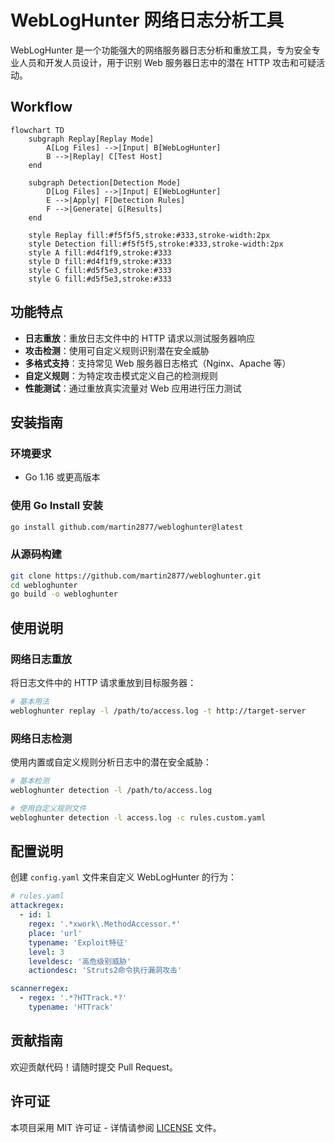 # WebLogHunter 网络日志分析工具

WebLogHunter 是一个功能强大的网络服务器日志分析和重放工具，专为安全专业人员和开发人员设计，用于识别 Web 服务器日志中的潜在 HTTP 攻击和可疑活动。

## Workflow

```mermaid
flowchart TD
    subgraph Replay[Replay Mode]
        A[Log Files] -->|Input| B[WebLogHunter]
        B -->|Replay| C[Test Host]
    end
    
    subgraph Detection[Detection Mode]
        D[Log Files] -->|Input| E[WebLogHunter]
        E -->|Apply| F[Detection Rules]
        F -->|Generate| G[Results]
    end
    
    style Replay fill:#f5f5f5,stroke:#333,stroke-width:2px
    style Detection fill:#f5f5f5,stroke:#333,stroke-width:2px
    style A fill:#d4f1f9,stroke:#333
    style D fill:#d4f1f9,stroke:#333
    style C fill:#d5f5e3,stroke:#333
    style G fill:#d5f5e3,stroke:#333
```

## 功能特点

- **日志重放**：重放日志文件中的 HTTP 请求以测试服务器响应
- **攻击检测**：使用可自定义规则识别潜在安全威胁
- **多格式支持**：支持常见 Web 服务器日志格式（Nginx、Apache 等）
- **自定义规则**：为特定攻击模式定义自己的检测规则
- **性能测试**：通过重放真实流量对 Web 应用进行压力测试

## 安装指南

### 环境要求
- Go 1.16 或更高版本

### 使用 Go Install 安装
```bash
go install github.com/martin2877/webloghunter@latest
```

### 从源码构建
```bash
git clone https://github.com/martin2877/webloghunter.git
cd webloghunter
go build -o webloghunter
```

## 使用说明

### 网络日志重放
将日志文件中的 HTTP 请求重放到目标服务器：

```bash
# 基本用法
webloghunter replay -l /path/to/access.log -t http://target-server
```

### 网络日志检测
使用内置或自定义规则分析日志中的潜在安全威胁：

```bash
# 基本检测
webloghunter detection -l /path/to/access.log

# 使用自定义规则文件
webloghunter detection -l access.log -c rules.custom.yaml
```

## 配置说明

创建 `config.yaml` 文件来自定义 WebLogHunter 的行为：

```yaml
# rules.yaml
attackregex:
  - id: 1
    regex: '.*xwork\.MethodAccessor.*'
    place: 'url'
    typename: 'Exploit特征'
    level: 3
    leveldesc: '高危级别威胁'
    actiondesc: 'Struts2命令执行漏洞攻击'

scannerregex:
  - regex: '.*?HTTrack.*?'
    typename: 'HTTrack'
```

## 贡献指南

欢迎贡献代码！请随时提交 Pull Request。

## 许可证

本项目采用 MIT 许可证 - 详情请参阅 [LICENSE](LICENSE) 文件。